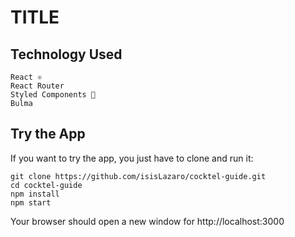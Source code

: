# TITLE

## Technology Used

    React ⚛️
    React Router
    Styled Components 💅
    Bulma

## Try the App

If you want to try the app, you just have to clone and run it:

    git clone https://github.com/isisLazaro/cocktel-guide.git
    cd cocktel-guide
    npm install
    npm start

Your browser should open a new window for http://localhost:3000
